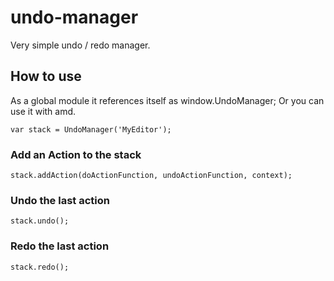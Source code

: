 undo-manager
============

Very simple undo / redo manager.


How to use
-------

As a global module it references itself as window.UndoManager;
Or you can use it with amd.

```
var stack = UndoManager('MyEditor');
```

### Add an Action to the stack

```
stack.addAction(doActionFunction, undoActionFunction, context);
```

### Undo the last action

```
stack.undo();
```


### Redo the last action

```
stack.redo();
```

